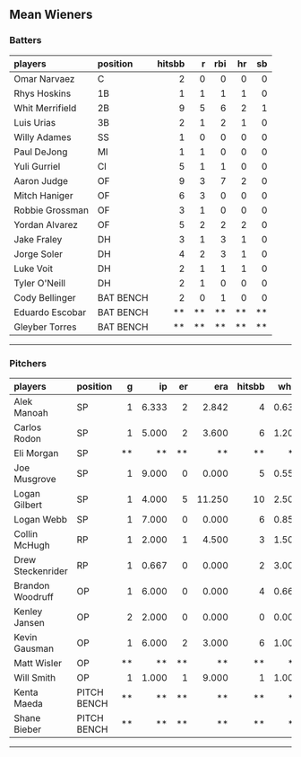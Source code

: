 ## Mean Wieners

### Batters

 
|players         |position  | hitsbb|  r| rbi| hr| sb| 
|:---------------|:---------|------:|--:|---:|--:|--:| 
|Omar Narvaez    |C         |      2|  0|   0|  0|  0| 
|Rhys Hoskins    |1B        |      1|  1|   1|  1|  0| 
|Whit Merrifield |2B        |      9|  5|   6|  2|  1| 
|Luis Urias      |3B        |      2|  1|   2|  1|  0| 
|Willy Adames    |SS        |      1|  0|   0|  0|  0| 
|Paul DeJong     |MI        |      1|  1|   0|  0|  0| 
|Yuli Gurriel    |CI        |      5|  1|   1|  0|  0| 
|Aaron Judge     |OF        |      9|  3|   7|  2|  0| 
|Mitch Haniger   |OF        |      6|  3|   0|  0|  0| 
|Robbie Grossman |OF        |      3|  1|   0|  0|  0| 
|Yordan Alvarez  |OF        |      5|  2|   2|  2|  0| 
|Jake Fraley     |DH        |      3|  1|   3|  1|  0| 
|Jorge Soler     |DH        |      4|  2|   3|  1|  0| 
|Luke Voit       |DH        |      2|  1|   1|  1|  0| 
|Tyler O'Neill   |DH        |      2|  1|   0|  0|  0| 
|Cody Bellinger  |BAT BENCH |      2|  0|   1|  0|  0| 
|Eduardo Escobar |BAT BENCH |     **| **|  **| **| **| 
|Gleyber Torres  |BAT BENCH |     **| **|  **| **| **| 

* * *

### Pitchers

 
|players           |position    |  g|    ip| er|    era| hitsbb|  whip| so|  w| sv| 
|:-----------------|:-----------|--:|-----:|--:|------:|------:|-----:|--:|--:|--:| 
|Alek Manoah       |SP          |  1| 6.333|  2|  2.842|      4| 0.632|  8|  0|  0| 
|Carlos Rodon      |SP          |  1| 5.000|  2|  3.600|      6| 1.200|  3|  1|  0| 
|Eli Morgan        |SP          | **|    **| **|     **|     **|    **| **| **| **| 
|Joe Musgrove      |SP          |  1| 9.000|  0|  0.000|      5| 0.556|  9|  1|  0| 
|Logan Gilbert     |SP          |  1| 4.000|  5| 11.250|     10| 2.500|  5|  0|  0| 
|Logan Webb        |SP          |  1| 7.000|  0|  0.000|      6| 0.857|  6|  1|  0| 
|Collin McHugh     |RP          |  1| 2.000|  1|  4.500|      3| 1.500|  0|  1|  0| 
|Drew Steckenrider |RP          |  1| 0.667|  0|  0.000|      2| 3.000|  0|  0|  0| 
|Brandon Woodruff  |OP          |  1| 6.000|  0|  0.000|      4| 0.667| 10|  1|  0| 
|Kenley Jansen     |OP          |  2| 2.000|  0|  0.000|      0| 0.000|  2|  0|  1| 
|Kevin Gausman     |OP          |  1| 6.000|  2|  3.000|      6| 1.000|  2|  0|  0| 
|Matt Wisler       |OP          | **|    **| **|     **|     **|    **| **| **| **| 
|Will Smith        |OP          |  1| 1.000|  1|  9.000|      1| 1.000|  1|  0|  1| 
|Kenta Maeda       |PITCH BENCH | **|    **| **|     **|     **|    **| **| **| **| 
|Shane Bieber      |PITCH BENCH | **|    **| **|     **|     **|    **| **| **| **| 


* * *


